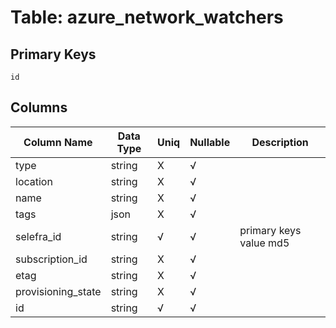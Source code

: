 # Table: azure_network_watchers

## Primary Keys 

```
id
```


## Columns 

|  Column Name   |  Data Type  | Uniq | Nullable | Description | 
|  ----  | ----  | ----  | ----  | ---- | 
| type | string | X | √ |  | 
| location | string | X | √ |  | 
| name | string | X | √ |  | 
| tags | json | X | √ |  | 
| selefra_id | string | √ | √ | primary keys value md5 | 
| subscription_id | string | X | √ |  | 
| etag | string | X | √ |  | 
| provisioning_state | string | X | √ |  | 
| id | string | √ | √ |  | 


